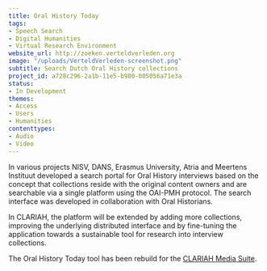 ```yaml
---
title: Oral History Today
tags:
- Speech Search
- Digital Humanities
- Virtual Research Environment
website_url: http://zoeken.verteldverleden.org
image: "/uploads/VerteldVerleden-screenshot.png"
subtitle: Search Dutch Oral History collections
project_id: a728c296-2a1b-11e5-b980-005056a71e3a
status:
- In Development
themes:
- Access
- Users
- Humanities
contenttypes:
- Audio
- Video
---
```


In various projects NISV, DANS, Erasmus University, Atria and Meertens Instituut developed a search portal for Oral History interviews based on the concept that collections reside with the original content owners and are searchable via a single platform using the OAI-PMH protocol. The search interface was developed in collaboration with Oral Historians.

In CLARIAH, the platform will be extended by adding more collections, improving the underlying distributed interface and by fine-tuning the application towards a sustainable tool for research into interview collections.

The Oral History Today tool has been rebuild for the [CLARIAH Media Suite](http://mediasuite.clariah.nl/).
